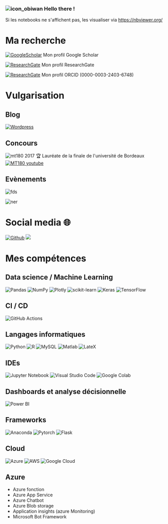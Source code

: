 ### ![icon_obiwan](https://user-images.githubusercontent.com/91669852/178108945-1bf081e4-a23a-4c99-89d3-30d9d1d9b065.PNG) Hello there !

Si les notebooks ne s'affichent pas, les visualiser via https://nbviewer.org/

# Ma recherche 




<a href="https://scholar.google.com/citations?user=HRSz8loAAAAJ&hl=en" target="_blank"><img alt="GoogleScholar" src="https://user-images.githubusercontent.com/91669852/179966753-6790be8c-0d2c-46cf-ae2e-20db1632aa6c.png" /></a> Mon profil Google Scholar

<a href="https://www.researchgate.net/profile/Sandy-Morais-4" target="_blank"><img alt="ResearchGate" src="https://user-images.githubusercontent.com/91669852/179966802-2d986d77-cc22-48e6-9f65-8ab77b4a80c7.png" /></a> Mon profil ResearchGate

<a href="https://orcid.org/0000-0003-2403-6748" target="_blank"><img alt="ResearchGate" src="https://user-images.githubusercontent.com/91669852/179966906-647b3993-3373-442c-a0a7-9578cb708140.png" /></a> Mon profil ORCID (0000-0003-2403-6748)

# Vulgarisation
## Blog
<a href="https://wordpress.com/home/gossiplearn.wordpress.com" target="_blank"><img alt="Wordpress" src="https://img.shields.io/badge/Gossip%20Learn-%2300749C.svg?style=for-the-badge&logo=wordpress&logoColor=white" /></a> 

## Concours
![mt180](https://user-images.githubusercontent.com/91669852/180441118-a60e0a80-b43c-4d88-aff3-392b6a62b569.jpg) 2017 :trophy:
Lauréate de la finale de l'université de Bordeaux <a href="https://www.youtube.com/watch?v=OnRZqV6c3GU" target="_blank"><img alt="MT180 youtube" src="https://user-images.githubusercontent.com/91669852/180447397-8f7bbec8-8e5f-4536-98ed-bb4f544da36a.png" /></a>

## Evènements
![fds](https://user-images.githubusercontent.com/91669852/180441156-5c231405-261d-45ea-ba81-e395c338d5b8.png)

![ner](https://user-images.githubusercontent.com/91669852/180448141-554c4f11-bf5e-49cf-a667-679af31f16c4.jpg)

# Social media 🌐
<p>
<a href="https://github.com/SanaeSaccomano" target="_blank"><img alt="Github" src="https://img.shields.io/badge/GitHub-%2312100E.svg?&style=for-the-badge&logo=Github&logoColor=white" /></a> 
<!--<a href="https://www.linkedin.com/in/sandy-morais-20570a5a/" target="_blank"><img alt="LinkedIn" src="https://img.shields.io/badge/linkedin-%230077B5.svg?&style=for-the-badge&logo=linkedin&logoColor=white" /></a> -->
<a href="https://www.codingame.com/profile/0d432f5f272b65a85c99fd8b7ec5e48b4451174"><img src="https://img.shields.io/badge/CodinGame-F2BB13.svg?style=for-the-badge&logo=CodinGame&logoColor=black"></a>
 <!--<a href="[https://www.codingame.com/profile/0d432f5f272b65a85c99fd8b7ec5e48b4451174](https://twitter.com/Sa_Mo_Pro)"><img src="https://img.shields.io/badge/twitter-%231DA1F2.svg?&style=for-the-badge&logo=twitter&logoColor=white"></a> -->
</p>

# Mes compétences
## Data science / Machine Learning

![Pandas](https://img.shields.io/badge/pandas-%23150458.svg?style=for-the-badge&logo=pandas&logoColor=white)
![NumPy](https://img.shields.io/badge/numpy-%23013243.svg?style=for-the-badge&logo=numpy&logoColor=white)
![Plotly](https://img.shields.io/badge/Plotly-%233F4F75.svg?style=for-the-badge&logo=plotly&logoColor=white)
![scikit-learn](https://img.shields.io/badge/scikit--learn-%23F7931E.svg?style=for-the-badge&logo=scikit-learn&logoColor=white)
![Keras](https://img.shields.io/badge/Keras-%23D00000.svg?style=for-the-badge&logo=Keras&logoColor=white)
![TensorFlow](https://img.shields.io/badge/TensorFlow-%23FF6F00.svg?style=for-the-badge&logo=TensorFlow&logoColor=white)

## CI / CD
![GitHub Actions](https://img.shields.io/badge/github%20actions-%232671E5.svg?style=for-the-badge&logo=githubactions&logoColor=white)

## Langages informatiques

![Python](https://img.shields.io/badge/python-3670A0?style=for-the-badge&logo=python&logoColor=ffdd54)
![R](https://img.shields.io/badge/R-276DC3?style=for-the-badge&logo=r&logoColor=white)
![MySQL](https://img.shields.io/badge/MySQL-005C84?style=for-the-badge&logo=mysql&logoColor=white)
![Matlab](https://img.shields.io/badge/Matlab-%23FF6F00.svg?style=for-the-badge&logo=Matlab&logoColor=white)
![LateX](https://img.shields.io/badge/LateX-%23197d5d.svg?style=for-the-badge&logo=Latex&logoColor=white)

## IDEs

![Jupyter Notebook](https://img.shields.io/badge/jupyter-%23FF6F00.svg?style=for-the-badge&logo=jupyter&logoColor=white)
![Visual Studio Code](https://img.shields.io/badge/Visual%20Studio%20Code-0078d7.svg?style=for-the-badge&logo=visual-studio-code&logoColor=white)
![Google Colab](https://img.shields.io/badge/Google%20Colab-F9AB00.svg?style=for-the-badge&logo=Google-Colab&logoColor=white)

## Dashboards et analyse décisionnelle
![Power BI](https://img.shields.io/badge/Power%20BI-F2C811.svg?style=for-the-badge&logo=Power-BI&logoColor=white)

## Frameworks

![Anaconda](https://img.shields.io/badge/Anaconda-%2344A833.svg?style=for-the-badge&logo=anaconda&logoColor=white)
![Pytorch](https://img.shields.io/badge/PyTorch-EE4C2C.svg?style=for-the-badge&logo=PyTorch&logoColor=white)
![Flask](https://img.shields.io/badge/flask-%23000.svg?style=for-the-badge&logo=flask&logoColor=white)

## Cloud

![Azure](https://img.shields.io/badge/azure-%230072C6.svg?style=for-the-badge&logo=microsoftazure&logoColor=white)
![AWS](https://img.shields.io/badge/Amazon%20AWS-232F3E.svg?style=for-the-badge&logo=Amazon-AWS&logoColor=white)
![Google Cloud](https://img.shields.io/badge/Google%20Cloud-4285F4.svg?style=for-the-badge&logo=Google-Cloud&logoColor=white)

## Azure
- Azure fonction
- Azure App Service
- Azure Chatbot
- Azure Blob storage
- Application insights (azure Monitoring)
- Microsoft Bot Framework

<!--
**SanaeSaccomano/SanaeSaccomano** is a ✨ _special_ ✨ repository because its `README.md` (this file) appears on your GitHub profile.

Here are some ideas to get you started:

- 🔭 I’m currently working on ...
- 🌱 I’m currently learning ...
- 👯 I’m looking to collaborate on ...
- 🤔 I’m looking for help with ...
- 💬 Ask me about ...
- 📫 How to reach me: ...
- 😄 Pronouns: ...
- ⚡ Fun fact: ...
-->
